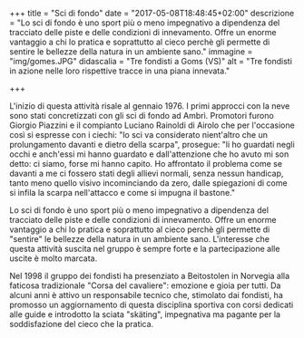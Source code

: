+++
title = "Sci di fondo"
date = "2017-05-08T18:48:45+02:00"
descrizione = "Lo sci di fondo è uno sport più o meno impegnativo a dipendenza del tracciato delle piste e delle condizioni di innevamento. Offre un enorme vantaggio a chi lo pratica e soprattutto al cieco perchè gli permette di sentire le bellezze della natura in un ambiente sano."
immagine = "img/gomes.JPG"
didascalia = "Tre fondisti a Goms (VS)"
alt = "Tre fondisti in azione nelle loro rispettive tracce in una piana innevata."

+++

L'inizio di questa attività risale al gennaio 1976.
I primi approcci con la neve sono stati concretizzati con gli sci di fondo ad Ambrì.
Promotori furono Giorgio Piazzini e il compianto Luciano Rainoldi di Airolo che per l'occasione così si espresse con i ciechi: "lo sci va considerato nient'altro che un prolungamento davanti e dietro della scarpa", prosegue: "li ho guardati negli occhi e anch'essi mi hanno guardato e dall'attenzione che ho avuto mi son detto: ci siamo, forse mi hanno capito. Ho affrontato il problema come se davanti a me ci fossero stati degli allievi normali, senza nessun handicap, tanto meno quello visivo incominciando da zero, dalle spiegazioni di come si infila la scarpa nell'attacco e come si impugna il bastone."

Lo sci di fondo è uno sport più o meno impegnativo a dipendenza del tracciato delle piste e delle condizioni di innevamento. Offre un enorme vantaggio a chi lo pratica e soprattutto al cieco perchè gli permette di "sentire" le bellezze della natura in un ambiente sano. L'interesse che questa attività suscita nel gruppo è sempre forte e la partecipazione alle uscite è molto marcata.

Nel 1998 il gruppo dei fondisti ha presenziato a Beitostolen in Norvegia alla faticosa tradizionale "Corsa del cavaliere": emozione e gioia per tutti.
Da alcuni anni è attivo un responsabile tecnico che, stimolato dai fondisti, ha promosso un aggiornamento di questa disciplina sportiva con corsi dedicati alle guide e introdotto la sciata "skäting", impegnativa ma pagante per la soddisfazione del cieco che la pratica. 
